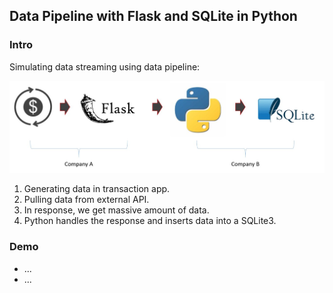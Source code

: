 <h2>Data Pipeline with Flask and SQLite in Python</h2>
<h3>Intro</h3>
<p>Simulating data streaming using data pipeline:</p>
<img src="images/pipeline.JPG">
<ol>
  <li>Generating data in transaction app.</li>
  <li>Pulling data from external API.</li>
  <li>In response, we get massive amount of data.</li>
  <li>Python handles the response and inserts data into a SQLite3.</li>
</ol>
<h3>Demo</h3>
<ul>
  <li>...</li>
  <li>...</li>
</ul>
